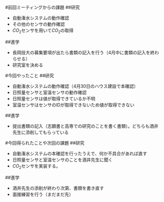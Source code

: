 #前回ミーティングからの課題
##研究
- 自動潅水システムの動作確認
- その他のセンサの動作確認
- $CO_2$センサを用いて$CO_2$の取得

##進学
- 長岡技大の募集要項が出たら書類の記入を行う（4月中に書類の記入を終わらせる）
- 研究室を決める

#今回やったこと
##研究
- 自動潅水システムの動作確認（4月30日のハウス建設で本確認）
- 日照量センサと室温センサの動作確認
 - 日照量センサは値が取得できているか不明
 - 室温センサはセンサのIDが取得できないため値が取得できない
 
##進学
- 提出書類の記入（志願書と高専での研究のことを書く書類）。どちらも酒井先生に添削してもらっている

#今回得られたことや次回の課題
##研究
-  自動潅水システムの本確認を行ったうえで、何か不具合があれば直す
-  日照量センサと室温センサのことを酒井先生に聞く
-  $CO_2$センサを実装する。

##進学
- 酒井先生の添削が終わり次第、書類を書き直す
- 面接練習を行う（まだまだ先）